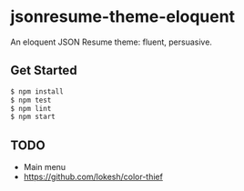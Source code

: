 jsonresume-theme-eloquent
=========================

An eloquent JSON Resume theme: fluent, persuasive.

## Get Started

~~~bash
$ npm install
$ npm test
$ npm lint
$ npm start
~~~

## TODO

- Main menu
- https://github.com/lokesh/color-thief
